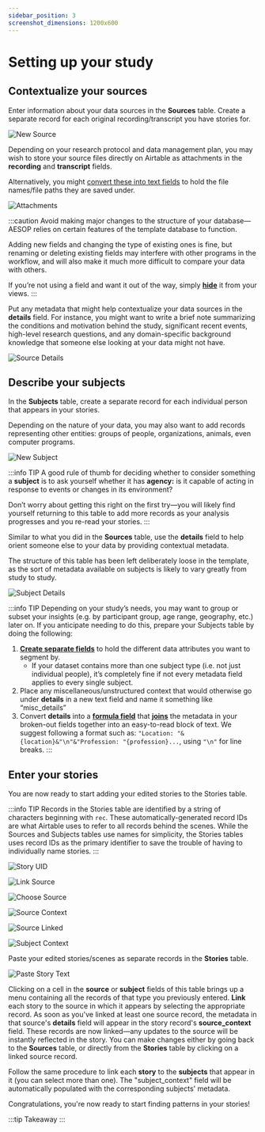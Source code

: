 ```yaml
---
sidebar_position: 3
screenshot_dimensions: 1200x600
---
```

# Setting up your study
## Contextualize your sources
Enter information about your data sources in the **Sources** table. Create a separate record for each original recording/transcript you have stories for.

![New Source](../img/newsource.png)

Depending on your research protocol and data management plan, you may wish to store your source files directly on Airtable as attachments in the **recording** and **transcript** fields. 

Alternatively, you might [convert these into text fields](https://support.airtable.com/docs/field-type-overview) to hold the file names/file paths they are saved under. 

![Attachments](../img/attachments.png)

:::caution
Avoid making major changes to the structure of your database—AESOP relies on certain features of the template database to function. 

Adding new fields and changing the type of existing ones is fine, but renaming or deleting existing fields may interfere with other programs in the workflow, and will also make it much more difficult to compare your data with others.

If you’re not using a field and want it out of the way, simply [**hide**](https://support.airtable.com/docs/airtable-field-actions#hiding-and-unhiding-fields) it from your views.
:::

Put any metadata that might help contextualize your data sources in the **details** field. For instance, you might want to write a brief note summarizing the conditions and motivation behind the study, significant recent events, high-level research questions, and any domain-specific background knowledge that someone else looking at your data might not have.

![Source Details](../img/sourcedetails.png)

## Describe your subjects
In the **Subjects** table, create a separate record for each individual person that appears in your stories. 

Depending on the nature of your data, you may also want to add records representing other entities: groups of people, organizations, animals, even computer programs.

![New Subject](../img/newsubject.png)

:::info TIP
A good rule of thumb for deciding whether to consider something a **subject** is to ask yourself whether it has **agency:** is it capable of acting in response to events or changes in its environment?

Don’t worry about getting this right on the first try—you will likely find yourself returning to this table to add more records as your analysis progresses and you re-read your stories.
:::

Similar to what you did in the **Sources** table, use the **details** field to help orient someone else to your data by providing contextual metadata. 

The structure of this table has been left deliberately loose in the template, as the sort of metadata available on subjects is likely to vary greatly from study to study.

![Subject Details](../img/subjectdetails.png)

:::info TIP
Depending on your study’s needs, you may want to group or subset your insights (e.g. by participant group, age range, geography, etc.) later on. If you anticipate needing to do this, prepare your Subjects table by doing the following:
1. [**Create separate fields**](https://support.airtable.com/docs/airtable-field-actions#adding-and-deleting-fields) to hold the different data attributes you want to segment by. 
	- If your dataset contains more than one subject type (i.e. not just individual people), it’s completely fine if not every metadata field applies to every single subject. 
2. Place any miscellaneous/unstructured context that would otherwise go under **details** in a new text field and name it something like “misc_details”
3. Convert **details** into a [**formula field**](https://support.airtable.com/docs/en/field-type-overview#field-configuration-menu) that [**joins**](https://support.airtable.com/docs/en/joining-field-values#alternative-to-concatenate) the metadata in your broken-out fields together into an easy-to-read block of text. We suggest following a format such as: `"Location: "&{location}&"\n"&"Profession: "{profession}...`, using `"\n"` for line breaks.
:::

## Enter your stories
You are now ready to start adding your edited stories to the Stories table.

:::info TIP 
Records in the Stories table are identified by a string of characters beginning with `rec`. These automatically-generated record IDs are what Airtable uses to refer to all records behind the scenes. While the Sources and Subjects tables use names for simplicity, the Stories tables uses record IDs as the primary identifier to save the trouble of having to individually name stories.
:::

![Story UID](../img/storyuid.png)



![Link Source](../img/linksource.png)

![Choose Source](../img/choosesource.png)

![Source Context](../img/sourcecontext.png)

![Source Linked](../img/sourcelinked.png)

![Subject Context](../img/subjectcontext.png)

Paste your edited stories/scenes as separate records in the **Stories** table.

![Paste Story Text](../img/pastetext.png)



Clicking on a cell in the **source** or **subject** fields of this table brings up a menu containing all the records of that type you previously entered. **Link** each story to the source in which it appears by selecting the appropriate record. As soon as you've linked at least one source record, the metadata in that source's **details** field will appear in the story record's **source_context** field. These records are now linked—any updates to the source will be instantly reflected in the story. You can make changes either by going back to the **Sources** table, or directly from the **Stories** table by clicking on a linked source record.

Follow the same procedure to link each **story** to the **subjects** that appear in it (you can select more than one). The "subject_context" field will be automatically populated with the corresponding subjects' metadata.

Congratulations, you're now ready to start finding patterns in your stories!

:::tip Takeaway
:::